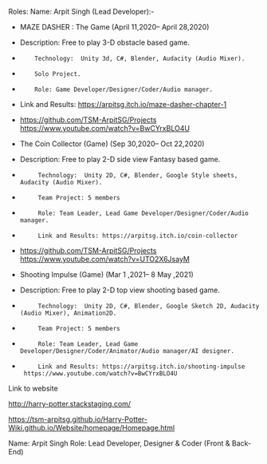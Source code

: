 Roles:
Name: Arpit Singh (Lead Developer):-

-	MAZE DASHER : The Game (April 11,2020– April 28,2020)
-	Description: Free to play 3-D obstacle based game.
-	      Technology:  Unity 3d, C#, Blender, Audacity (Audio Mixer).
-	      Solo Project.
-	      Role: Game Developer/Designer/Coder/Audio manager.
-	Link and Results: https://arpitsg.itch.io/maze-dasher-chapter-1
-	https://github.com/TSM-ArpitSG/Projects
https://www.youtube.com/watch?v=BwCYrxBLO4U



-	The Coin Collector (Game) (Sep 30,2020– Oct 22,2020)
-	 Description: Free to play 2-D side view Fantasy based game.
-	       Technology:  Unity 2D, C#, Blender, Google Style sheets, Audacity (Audio Mixer).
-	       Team Project: 5 members
-	       Role: Team Leader, Lead Game Developer/Designer/Coder/Audio manager.
-	       Link and Results: https://arpitsg.itch.io/coin-collector 
-	 https://github.com/TSM-ArpitSG/Projects
 https://www.youtube.com/watch?v=UTO2X6JsayM



-	Shooting Impulse (Game) (Mar  1 ,2021– 8 May ,2021)
-	 Description: Free to play 2-D top view shooting based game.
-	       Technology:  Unity 2D, C#, Blender, Google Sketch 2D, Audacity (Audio Mixer), Animation2D.
-	       Team Project: 5 members
-	       Role: Team Leader, Lead Game Developer/Designer/Coder/Animator/Audio manager/AI designer.
-	       Link and Results: https://arpitsg.itch.io/shooting-impulse  
       https://www.youtube.com/watch?v=BwCYrxBLO4U


Link to website 

http://harry-potter.stackstaging.com/


https://tsm-arpitsg.github.io/Harry-Potter-Wiki.github.io/Website/homepage/Homepage.html


Name: Arpit Singh
Role: 
Lead Developer, Designer & Coder
(Front & Back-End) 

